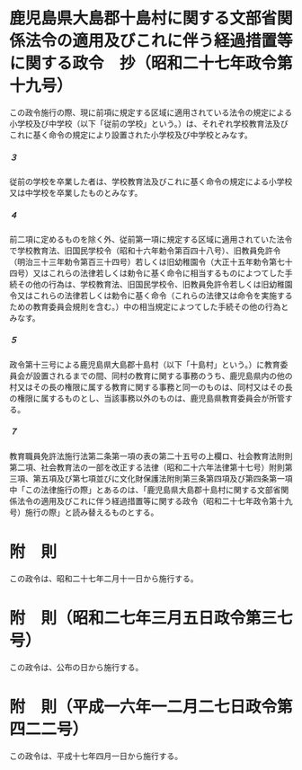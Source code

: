 # 鹿児島県大島郡十島村に関する文部省関係法令の適用及びこれに伴う経過措置等に関する政令　抄（昭和二十七年政令第十九号）
この政令施行の際、現に前項に規定する区域に適用されている法令の規定による小学校及び中学校（以下「従前の学校」という。）は、それぞれ学校教育法及びこれに基く命令の規定により設置された小学校及び中学校とみなす。
##### ３
従前の学校を卒業した者は、学校教育法及びこれに基く命令の規定による小学校又は中学校を卒業したものとみなす。
##### ４
前二項に定めるものを除く外、従前第一項に規定する区域に適用されていた法令で学校教育法、旧国民学校令（昭和十六年勅令第百四十八号）、旧教員免許令（明治三十三年勅令第百三十四号）若しくは旧幼稚園令（大正十五年勅令第七十四号）又はこれらの法律若しくは勅令に基く命令に相当するものによつてした手続その他の行為は、学校教育法、旧国民学校令、旧教員免許令若しくは旧幼稚園令又はこれらの法律若しくは勅令に基く命令（これらの法律又は命令を実施するための教育委員会規則を含む。）中の相当規定によつてした手続その他の行為とみなす。
##### ５
政令第十三号による鹿児島県大島郡十島村（以下「十島村」という。）に教育委員会が設置されるまでの間、同村の教育に関する事務のうち、鹿児島県内の他の村又はその長の権限に属する教育に関する事務と同一のものは、同村又はその長の権限に属するものとし、当該事務以外のものは、鹿児島県教育委員会が所管する。
##### ７
教育職員免許法施行法第二条第一項の表の第二十五号の上欄ロ、社会教育法附則第二項、社会教育法の一部を改正する法律（昭和二十六年法律第十七号）附則第三項、第五項及び第七項並びに文化財保護法附則第三条第四項及び第四条第一項中「この法律施行の際」とあるのは、「鹿児島県大島郡十島村に関する文部省関係法令の適用及びこれに伴う経過措置等に関する政令（昭和二十七年政令第十九号）施行の際」と読み替えるものとする。
# 附　則
この政令は、昭和二十七年二月十一日から施行する。
# 附　則（昭和二七年三月五日政令第三七号）
この政令は、公布の日から施行する。
# 附　則（平成一六年一二月二七日政令第四二二号）
この政令は、平成十七年四月一日から施行する。
